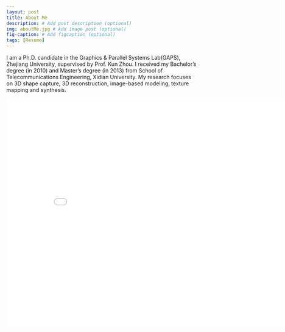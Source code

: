 ```yaml
---
layout: post
title: About Me
description: # Add post description (optional)
img: aboutMe.jpg # Add image post (optional)
fig-caption: # Add figcaption (optional)
tags: [Resume]
---
```


I am a Ph.D. candidate in the Graphics & Parallel Systems Lab(GAPS), Zhejiang University, supervised by Prof. Kun Zhou. I received my Bachelor’s degree (in 2010) and Master’s degree (in 2013) from School of Telecommunications Engineering, Xidian University. My research focuses on 3D shape capture, 3D reconstruction, image-based modeling, texture mapping and synthesis.

<center><embed src="/pdf/My-CV.pdf" width="850" height="600"></center>
